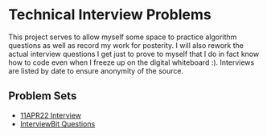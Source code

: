 # Technical Interview Problems
This project serves to allow myself some space to practice algorithm questions 
as well as record my work for posterity. I will also rework the actual interview 
questions I get just to prove to myself that I do in fact know how to code
even when I freeze up on the digital whiteboard :). Interviews are listed by 
date to ensure anonymity of the source.

## Problem Sets
* <a href="/src/main/java/interview_11APR22/README.md">11APR22 Interview</a>
* <a href="/src/main/java/interviewbit/README.md">InterviewBit Questions</a>



